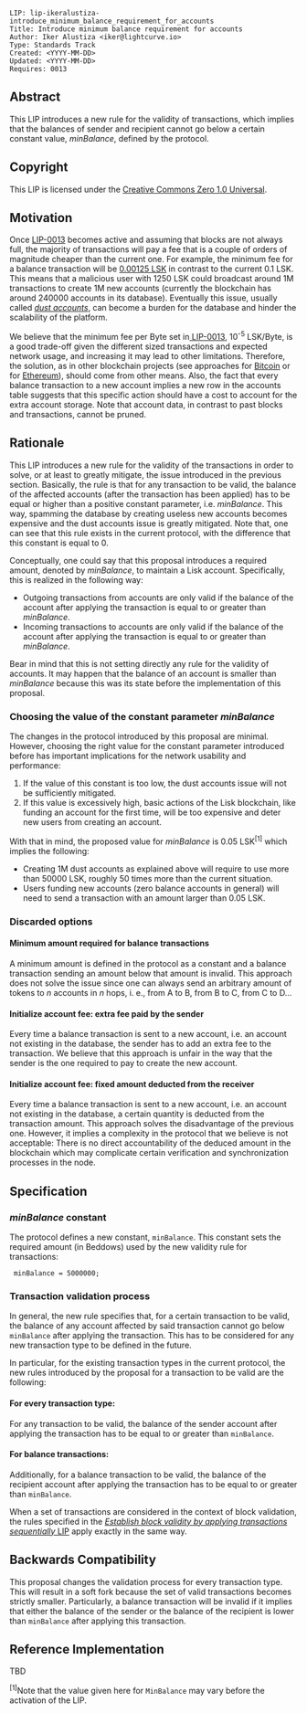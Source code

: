 
```
LIP: lip-ikeralustiza-introduce_minimum_balance_requirement_for_accounts
Title: Introduce minimum balance requirement for accounts
Author: Iker Alustiza <iker@lightcurve.io>
Type: Standards Track
Created: <YYYY-MM-DD>
Updated: <YYYY-MM-DD>
Requires: 0013
```



## Abstract

This LIP introduces a new rule for the validity of transactions, which implies that the balances of sender and recipient cannot go below a certain constant value, _minBalance_, defined by the protocol.


## Copyright

This LIP is licensed under the [Creative Commons Zero 1.0 Universal](https://creativecommons.org/publicdomain/zero/1.0/).


## Motivation

Once [LIP-0013](https://github.com/LiskHQ/lips/blob/master/proposals/lip-0013.md) becomes active and assuming that blocks are not always full, the majority of transactions will pay a fee that is a couple of orders of magnitude cheaper than the current one. For example, the minimum fee for a balance transaction will be [0.00125 LSK](https://github.com/LiskHQ/lips/blob/master/proposals/lip-0013.md#a-minimum-fee-implications) in contrast to the current 0.1 LSK. This means that a malicious user with 1250 LSK could broadcast around 1M transactions to create 1M new accounts (currently the blockchain has around 240000 accounts in its database). Eventually this issue, usually called [_dust accounts_](https://github.com/ethereum/EIPs/issues/168), can become a burden for the database and hinder the scalability of the platform. 

We believe that the minimum fee per Byte set in[ LIP-0013](https://github.com/LiskHQ/lips/blob/master/proposals/lip-0013.md#minimum-fee-per-byte-minfeeperbyte), 10<sup>-5</sup> LSK/Byte, is a good trade-off given the different sized transactions and expected network usage, and increasing it may lead to other limitations. Therefore, the solution, as in other blockchain projects (see approaches for [Bitcoin](https://github.com/bitcoin/bitcoin/commit/9022aa3) or for [Ethereum](https://github.com/ethereum/EIPs/blob/master/EIPS/eip-161.md)), should come from other means. Also, the fact that every balance transaction to a new account implies a new row in the accounts table suggests that this specific action should have a cost to account for the extra account storage. Note that account data, in contrast to past blocks and transactions, cannot be pruned.


## Rationale

This LIP introduces a new rule for the validity of the transactions in order to solve, or at least to greatly mitigate, the issue introduced in the previous section. Basically, the rule is that for any transaction to be valid, the balance of the affected accounts (after the transaction has been applied) has to be equal or higher than a positive constant parameter, i.e. _minBalance_. This way, spamming the database by creating useless new accounts becomes expensive and the dust accounts issue is greatly mitigated.  Note that, one can see that this rule exists in the current protocol, with the difference that this constant is equal to 0.

Conceptually, one could say that this proposal introduces a required amount, denoted by _minBalance_, to maintain a Lisk account. Specifically, this is realized in the following way:



*   Outgoing transactions from accounts are only valid if the balance of the account after applying the transaction is equal to or greater than _minBalance_.
*   Incoming transactions to accounts are only valid if the balance of the account after applying the transaction is equal to or greater than _minBalance_.

Bear in mind that this is not setting directly any rule for the validity of accounts. It may happen that the balance of an account is smaller than _minBalance_ because this was its state before the implementation of this proposal.


### Choosing the value of the constant parameter _minBalance_

The changes in the protocol introduced by this proposal are minimal. However, choosing the right value for the constant parameter introduced before has important implications for the network usability and performance:



1. If the value of this constant is too low, the dust accounts issue will not be sufficiently mitigated.
2. If this value is excessively high, basic actions of the Lisk blockchain, like funding an account for the first time, will be too expensive and deter new users from creating an account.  

With that in mind, the proposed value for _minBalance_ is 0.05 LSK<sup>[1]</sup> which implies the following:



*   Creating 1M dust accounts as explained above will require to use more than 50000 LSK, roughly 50 times more than the current situation.
*   Users funding new accounts (zero balance accounts in general) will need to send a transaction with an amount larger than 0.05 LSK.


### Discarded options


#### Minimum amount required for balance transactions

A minimum amount is defined in the protocol as a constant and a balance transaction sending an amount below that amount is invalid. This approach does not solve the issue since one can always send an arbitrary amount of tokens to _n_ accounts in _n_ hops, i. e., from A to B, from B to C, from C to D...


#### Initialize account fee: extra fee paid by the sender

Every time a balance transaction is sent to a new account, i.e. an account not existing in the database, the sender has to add an extra fee to the transaction. We believe that this approach is unfair in the way that the sender is the one required to pay to create the new account. 


#### Initialize account fee: fixed amount deducted from the receiver

Every time a balance transaction is sent to a new account, i.e. an account not existing in the database, a certain quantity is deducted from the transaction amount. This approach solves the disadvantage of the previous one. However, it implies a complexity in the protocol that we believe is not acceptable: There is no direct accountability of the deduced amount in the blockchain which may complicate certain verification and synchronization processes in the node.


## Specification

### _minBalance_ constant

The protocol defines a new constant, `minBalance`. This constant sets the required amount (in Beddows) used by the new validity rule for transactions:


```
 minBalance = 5000000;
```


### Transaction validation process

In general, the new rule specifies that, for a certain transaction to be valid, the balance of any account affected by said transaction cannot go below `minBalance` after applying the transaction. This has to be considered for any new transaction type to be defined in the future.


In particular, for the existing transaction types in the current protocol, the new rules introduced by the proposal for a transaction to be valid are the following: 


#### For every transaction type:

For any transaction to be valid, the balance of the sender account after applying the transaction has to be equal to or greater than `minBalance`.


#### For balance transactions:

Additionally, for a balance transaction to be valid, the balance of the recipient account after applying the transaction has to be equal to or greater than `minBalance`.

When a set of transactions are considered in the context of block validation, the rules specified in the [_Establish block validity by applying transactions sequentially_ LIP](https://research.lisk.io/t/establish-block-validity-by-applying-transactions-sequentially/197) apply exactly in the same way.


## Backwards Compatibility

This proposal changes the validation process for every transaction type. This will result in a soft fork because the set of valid transactions becomes strictly smaller. Particularly, a balance transaction will be invalid if it implies that either the balance of the sender or the balance of the recipient is lower than  `minBalance` after applying this transaction.


## Reference Implementation

TBD

<sup>[1]</sup>Note that the value given here for `MinBalance` may vary before the activation of the LIP.
